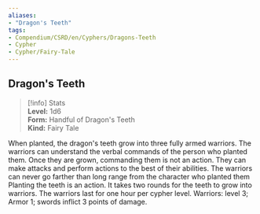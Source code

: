 ```yaml
---
aliases:
- "Dragon's Teeth"
tags:
- Compendium/CSRD/en/Cyphers/Dragons-Teeth
- Cypher
- Cypher/Fairy-Tale
---
```


  
## Dragon's Teeth  
>[!info] Stats  
> **Level:** 1d6  
> **Form:** Handful of Dragon's Teeth  
> **Kind:** Fairy Tale
  
When planted, the dragon's teeth grow into three fully armed warriors. The warriors can understand the verbal commands of the person who planted them. Once they are grown, commanding them is not an action. They can make attacks and perform actions to the best of their abilities. The warriors can never go farther than long range from the character who planted them Planting the teeth is an action. It takes two rounds for the teeth to grow into warriors. The warriors last for one hour per cypher level. Warriors: level 3; Armor 1; swords inflict 3 points of damage.